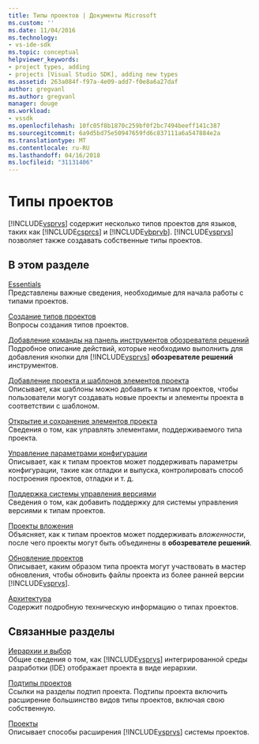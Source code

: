 ```yaml
---
title: Типы проектов | Документы Microsoft
ms.custom: ''
ms.date: 11/04/2016
ms.technology:
- vs-ide-sdk
ms.topic: conceptual
helpviewer_keywords:
- project types, adding
- projects [Visual Studio SDK], adding new types
ms.assetid: 263a084f-f97a-4e09-add7-f0e8a6a27daf
author: gregvanl
ms.author: gregvanl
manager: douge
ms.workload:
- vssdk
ms.openlocfilehash: 10fc05f8b1870c259bf0f2bc7494beeff141c387
ms.sourcegitcommit: 6a9d5bd75e50947659fd6c837111a6a547884e2a
ms.translationtype: MT
ms.contentlocale: ru-RU
ms.lasthandoff: 04/16/2018
ms.locfileid: "31131406"
---
```

# <a name="project-types"></a>Типы проектов
[!INCLUDE[vsprvs](../../code-quality/includes/vsprvs_md.md)] содержит несколько типов проектов для языков, таких как [!INCLUDE[csprcs](../../data-tools/includes/csprcs_md.md)] и [!INCLUDE[vbprvb](../../code-quality/includes/vbprvb_md.md)]. [!INCLUDE[vsprvs](../../code-quality/includes/vsprvs_md.md)] позволяет также создавать собственные типы проектов.  
  
## <a name="in-this-section"></a>В этом разделе  
 [Essentials](../../extensibility/internals/project-type-essentials.md)  
 Представлены важные сведения, необходимые для начала работы с типами проектов.  
  
 [Создание типов проектов](../../extensibility/internals/creating-project-types.md)  
 Вопросы создания типов проектов.  
  
 [Добавление команды на панель инструментов обозревателя решений](../../extensibility/adding-a-command-to-the-solution-explorer-toolbar.md)  
 Подробное описание действий, которые необходимо выполнить для добавления кнопки для [!INCLUDE[vsprvs](../../code-quality/includes/vsprvs_md.md)] **обозревателе решений** инструментов.  
  
 [Добавление проекта и шаблонов элементов проекта](../../extensibility/internals/adding-project-and-project-item-templates.md)  
 Описывает, как шаблоны можно добавить к типам проектов, чтобы пользователи могут создавать новые проекты и элементы проекта в соответствии с шаблоном.  
  
 [Открытие и сохранение элементов проекта](../../extensibility/internals/opening-and-saving-project-items.md)  
 Сведения о том, как управлять элементами, поддерживаемого типа проекта.  
  
 [Управление параметрами конфигурации](../../extensibility/internals/managing-configuration-options.md)  
 Описывает, как к типам проектов может поддерживать параметры конфигурации, такие как отладки и выпуска, контролировать способ построения проектов, отладки и т. д.  
  
 [Поддержка системы управления версиями](../../extensibility/internals/supporting-source-control.md)  
 Сведения о том, как добавить поддержку для системы управления версиями к типам проектов.  
  
 [Проекты вложения](../../extensibility/internals/nesting-projects.md)  
 Объясняет, как к типам проектов может поддерживать *вложенности*, после чего проекты могут быть объединены в **обозревателе решений**.  
  
 [Обновление проектов](../../extensibility/internals/upgrading-projects.md)  
 Описывает, каким образом типа проекта могут участвовать в мастер обновления, чтобы обновить файлы проекта из более ранней версии [!INCLUDE[vsprvs](../../code-quality/includes/vsprvs_md.md)].  
  
 [Архитектура](../../extensibility/internals/project-types-architecture.md)  
 Содержит подробную техническую информацию о типах проектов.  
  
## <a name="related-sections"></a>Связанные разделы  
 [Иерархии и выбор](../../extensibility/internals/hierarchies-and-selection.md)  
 Общие сведения о том, как [!INCLUDE[vsprvs](../../code-quality/includes/vsprvs_md.md)] интегрированной среды разработки (IDE) отображает проекта в виде иерархии.  
  
 [Подтипы проектов](../../extensibility/internals/project-subtypes.md)  
 Ссылки на разделы подтип проекта. Подтипы проекта включить расширение большинство видов типы проектов, включая свою собственную.  
  
 [Проекты](../../extensibility/internals/projects.md)  
 Описывает способы расширения [!INCLUDE[vsprvs](../../code-quality/includes/vsprvs_md.md)] системы проектов.